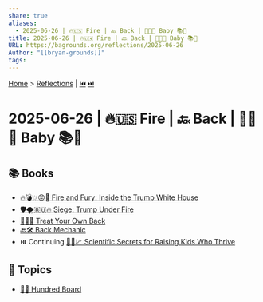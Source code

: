```yaml
---
share: true
aliases:
  - 2025-06-26 | 🔥🇺🇸 Fire | 🔙 Back | 👶🏼🔢 Baby 📚🌌
title: 2025-06-26 | 🔥🇺🇸 Fire | 🔙 Back | 👶🏼🔢 Baby 📚🌌
URL: https://bagrounds.org/reflections/2025-06-26
Author: "[[bryan-grounds]]"
tags: 
---
```

[Home](../index.md) > [Reflections](./index.md) | [⏮️](./2025-06-25.md) [⏭️](./2025-06-27.md)  
# 2025-06-26 | 🔥🇺🇸 Fire | 🔙 Back | 👶🏼🔢 Baby 📚🌌  
## 📚 Books  
- [🔥💣💥😡🤬 Fire and Fury: Inside the Trump White House](../books/fire-and-fury-inside-the-trump-white-house.md)  
- [🛡️🌪️🇷🇺🔥 Siege: Trump Under Fire](../books/siege-trump-under-fire.md)  
- [🍬🫵🔙 Treat Your Own Back](../books/treat-your-own-back.md)  
- [🔙🛠️ Back Mechanic](../books/back-mechanic.md)  
- ⏯️ Continuing [🧪👶📈 Scientific Secrets for Raising Kids Who Thrive](../books/scientific-secrets-for-raising-kids-who-thrive.md)  
  
## 🌌 Topics  
- [🔢💯 Hundred Board](../topics/hundred-board.md)